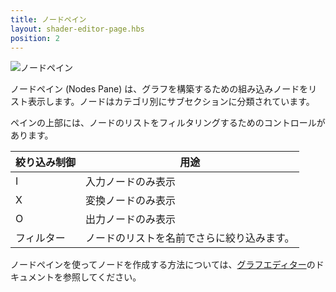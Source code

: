 ```yaml
---
title: ノードペイン
layout: shader-editor-page.hbs
position: 2
---
```


![ノードペイン][1]

ノードペイン (Nodes Pane) は、グラフを構築するための組み込みノードをリスト表示します。ノードはカテゴリ別にサブセクションに分類されています。

ペインの上部には、ノードのリストをフィルタリングするためのコントロールがあります。

| 絞り込み制御 | 用途 |
|---|---|
| I | 入力ノードのみ表示 |
| X | 変換ノードのみ表示 |
| O | 出力ノードのみ表示
| フィルター | ノードのリストを名前でさらに絞り込みます。 |

ノードペインを使ってノードを作成する方法については、[グラフエディター][2]のドキュメントを参照してください。

[1]: /images/shader-editor/nodes-pane.png
[2]: /shader-editor/window-layout/graph-editor
